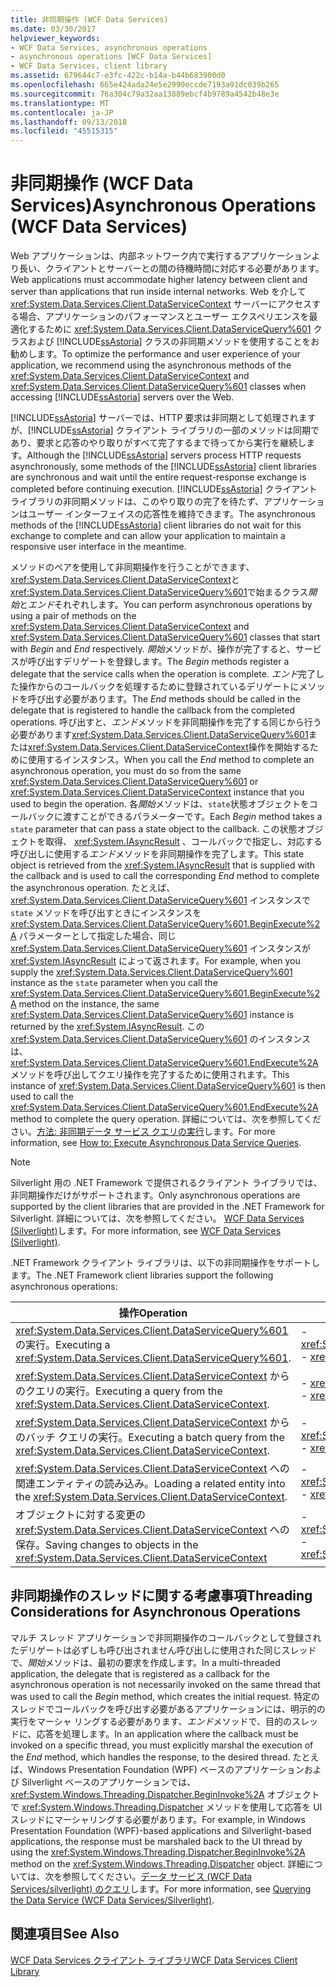 ```yaml
---
title: 非同期操作 (WCF Data Services)
ms.date: 03/30/2017
helpviewer_keywords:
- WCF Data Services, asynchronous operations
- asynchronous operations [WCF Data Services]
- WCF Data Services, client library
ms.assetid: 679644c7-e3fc-422c-b14a-b44b683900d0
ms.openlocfilehash: 665e424ada24e5e2990eccde7193a91dc039b265
ms.sourcegitcommit: 76a304c79a32aa13889ebcf4b9789a4542b48e3e
ms.translationtype: MT
ms.contentlocale: ja-JP
ms.lasthandoff: 09/13/2018
ms.locfileid: "45515315"
---
```

# <a name="asynchronous-operations-wcf-data-services"></a><span data-ttu-id="03615-102">非同期操作 (WCF Data Services)</span><span class="sxs-lookup"><span data-stu-id="03615-102">Asynchronous Operations (WCF Data Services)</span></span>
<span data-ttu-id="03615-103">Web アプリケーションは、内部ネットワーク内で実行するアプリケーションより長い、クライアントとサーバーとの間の待機時間に対応する必要があります。</span><span class="sxs-lookup"><span data-stu-id="03615-103">Web applications must accommodate higher latency between client and server than applications that run inside internal networks.</span></span> <span data-ttu-id="03615-104">Web を介して <xref:System.Data.Services.Client.DataServiceContext> サーバーにアクセスする場合、アプリケーションのパフォーマンスとユーザー エクスペリエンスを最適化するために <xref:System.Data.Services.Client.DataServiceQuery%601> クラスおよび [!INCLUDE[ssAstoria](../../../../includes/ssastoria-md.md)] クラスの非同期メソッドを使用することをお勧めします。</span><span class="sxs-lookup"><span data-stu-id="03615-104">To optimize the performance and user experience of your application, we recommend using the asynchronous methods of the <xref:System.Data.Services.Client.DataServiceContext> and <xref:System.Data.Services.Client.DataServiceQuery%601> classes when accessing [!INCLUDE[ssAstoria](../../../../includes/ssastoria-md.md)] servers over the Web.</span></span>  
  
 <span data-ttu-id="03615-105">[!INCLUDE[ssAstoria](../../../../includes/ssastoria-md.md)] サーバーでは、HTTP 要求は非同期として処理されますが、[!INCLUDE[ssAstoria](../../../../includes/ssastoria-md.md)] クライアント ライブラリの一部のメソッドは同期であり、要求と応答のやり取りがすべて完了するまで待ってから実行を継続します。</span><span class="sxs-lookup"><span data-stu-id="03615-105">Although the [!INCLUDE[ssAstoria](../../../../includes/ssastoria-md.md)] servers process HTTP requests asynchronously, some methods of the [!INCLUDE[ssAstoria](../../../../includes/ssastoria-md.md)] client libraries are synchronous and wait until the entire request-response exchange is completed before continuing execution.</span></span> <span data-ttu-id="03615-106">[!INCLUDE[ssAstoria](../../../../includes/ssastoria-md.md)] クライアント ライブラリの非同期メソッドは、このやり取りの完了を待たず、アプリケーションはユーザー インターフェイスの応答性を維持できます。</span><span class="sxs-lookup"><span data-stu-id="03615-106">The asynchronous methods of the [!INCLUDE[ssAstoria](../../../../includes/ssastoria-md.md)] client libraries do not wait for this exchange to complete and can allow your application to maintain a responsive user interface in the meantime.</span></span>  
  
 <span data-ttu-id="03615-107">メソッドのペアを使用して非同期操作を行うことができます、<xref:System.Data.Services.Client.DataServiceContext>と<xref:System.Data.Services.Client.DataServiceQuery%601>で始まるクラス*開始*と*エンド*それぞれします。</span><span class="sxs-lookup"><span data-stu-id="03615-107">You can perform asynchronous operations by using a pair of methods on the <xref:System.Data.Services.Client.DataServiceContext> and <xref:System.Data.Services.Client.DataServiceQuery%601> classes that start with *Begin* and *End* respectively.</span></span> <span data-ttu-id="03615-108">*開始*メソッドが、操作が完了すると、サービスが呼び出すデリゲートを登録します。</span><span class="sxs-lookup"><span data-stu-id="03615-108">The *Begin* methods register a delegate that the service calls when the operation is complete.</span></span> <span data-ttu-id="03615-109">*エンド*完了した操作からのコールバックを処理するために登録されているデリゲートにメソッドを呼び出す必要があります。</span><span class="sxs-lookup"><span data-stu-id="03615-109">The *End* methods should be called in the delegate that is registered to handle the callback from the completed operations.</span></span> <span data-ttu-id="03615-110">呼び出すと、*エンド*メソッドを非同期操作を完了する同じから行う必要があります<xref:System.Data.Services.Client.DataServiceQuery%601>または<xref:System.Data.Services.Client.DataServiceContext>操作を開始するために使用するインスタンス。</span><span class="sxs-lookup"><span data-stu-id="03615-110">When you call the *End* method to complete an asynchronous operation, you must do so from the same <xref:System.Data.Services.Client.DataServiceQuery%601> or <xref:System.Data.Services.Client.DataServiceContext> instance that you used to begin the operation.</span></span> <span data-ttu-id="03615-111">各*開始*メソッドは、`state`状態オブジェクトをコールバックに渡すことができるパラメーターです。</span><span class="sxs-lookup"><span data-stu-id="03615-111">Each *Begin* method takes a `state` parameter that can pass a state object to the callback.</span></span> <span data-ttu-id="03615-112">この状態オブジェクトを取得、 <xref:System.IAsyncResult> 、コールバックで指定し、対応する呼び出しに使用する*エンド*メソッドを非同期操作を完了します。</span><span class="sxs-lookup"><span data-stu-id="03615-112">This state object is retrieved from the <xref:System.IAsyncResult> that is supplied with the callback and is used to call the corresponding *End* method to complete the asynchronous operation.</span></span> <span data-ttu-id="03615-113">たとえば、<xref:System.Data.Services.Client.DataServiceQuery%601> インスタンスで `state` メソッドを呼び出すときにインスタンスを <xref:System.Data.Services.Client.DataServiceQuery%601.BeginExecute%2A> パラメーターとして指定した場合、同じ <xref:System.Data.Services.Client.DataServiceQuery%601> インスタンスが <xref:System.IAsyncResult> によって返されます。</span><span class="sxs-lookup"><span data-stu-id="03615-113">For example, when you supply the <xref:System.Data.Services.Client.DataServiceQuery%601> instance as the `state` parameter when you call the <xref:System.Data.Services.Client.DataServiceQuery%601.BeginExecute%2A> method on the instance, the same <xref:System.Data.Services.Client.DataServiceQuery%601> instance is returned by the <xref:System.IAsyncResult>.</span></span> <span data-ttu-id="03615-114">この <xref:System.Data.Services.Client.DataServiceQuery%601> のインスタンスは、<xref:System.Data.Services.Client.DataServiceQuery%601.EndExecute%2A> メソッドを呼び出してクエリ操作を完了するために使用されます。</span><span class="sxs-lookup"><span data-stu-id="03615-114">This instance of <xref:System.Data.Services.Client.DataServiceQuery%601> is then used to call the <xref:System.Data.Services.Client.DataServiceQuery%601.EndExecute%2A> method to complete the query operation.</span></span> <span data-ttu-id="03615-115">詳細については、次を参照してください。[方法: 非同期データ サービス クエリの実行](../../../../docs/framework/data/wcf/how-to-execute-asynchronous-data-service-queries-wcf-data-services.md)します。</span><span class="sxs-lookup"><span data-stu-id="03615-115">For more information, see [How to: Execute Asynchronous Data Service Queries](../../../../docs/framework/data/wcf/how-to-execute-asynchronous-data-service-queries-wcf-data-services.md).</span></span>  
  
> [!NOTE]
>  <span data-ttu-id="03615-116">Silverlight 用の .NET Framework で提供されるクライアント ライブラリでは、非同期操作だけがサポートされます。</span><span class="sxs-lookup"><span data-stu-id="03615-116">Only asynchronous operations are supported by the client libraries that are provided in the .NET Framework for Silverlight.</span></span> <span data-ttu-id="03615-117">詳細については、次を参照してください。 [WCF Data Services (Silverlight)](https://go.microsoft.com/fwlink/?LinkID=143149)します。</span><span class="sxs-lookup"><span data-stu-id="03615-117">For more information, see [WCF Data Services (Silverlight)](https://go.microsoft.com/fwlink/?LinkID=143149).</span></span>  
  
 <span data-ttu-id="03615-118">.NET Framework クライアント ライブラリは、以下の非同期操作をサポートします。</span><span class="sxs-lookup"><span data-stu-id="03615-118">The .NET Framework client libraries support the following asynchronous operations:</span></span>  
  
|<span data-ttu-id="03615-119">操作</span><span class="sxs-lookup"><span data-stu-id="03615-119">Operation</span></span>|<span data-ttu-id="03615-120">メソッド</span><span class="sxs-lookup"><span data-stu-id="03615-120">Methods</span></span>|  
|---------------|-------------|  
|<span data-ttu-id="03615-121"><xref:System.Data.Services.Client.DataServiceQuery%601> の実行。</span><span class="sxs-lookup"><span data-stu-id="03615-121">Executing a <xref:System.Data.Services.Client.DataServiceQuery%601>.</span></span>|-   <xref:System.Data.Services.Client.DataServiceQuery%601.BeginExecute%2A><br />-   <xref:System.Data.Services.Client.DataServiceQuery%601.EndExecute%2A>|  
|<span data-ttu-id="03615-122"><xref:System.Data.Services.Client.DataServiceContext> からのクエリの実行。</span><span class="sxs-lookup"><span data-stu-id="03615-122">Executing a query from the <xref:System.Data.Services.Client.DataServiceContext>.</span></span>|-   <xref:System.Data.Services.Client.DataServiceContext.BeginExecute%2A><br />-   <xref:System.Data.Services.Client.DataServiceContext.EndExecute%2A>|  
|<span data-ttu-id="03615-123"><xref:System.Data.Services.Client.DataServiceContext> からのバッチ クエリの実行。</span><span class="sxs-lookup"><span data-stu-id="03615-123">Executing a batch query from the <xref:System.Data.Services.Client.DataServiceContext>.</span></span>|-   <xref:System.Data.Services.Client.DataServiceContext.BeginExecuteBatch%2A><br />-   <xref:System.Data.Services.Client.DataServiceContext.EndExecuteBatch%2A>|  
|<span data-ttu-id="03615-124"><xref:System.Data.Services.Client.DataServiceContext> への関連エンティティの読み込み。</span><span class="sxs-lookup"><span data-stu-id="03615-124">Loading a related entity into the <xref:System.Data.Services.Client.DataServiceContext>.</span></span>|-   <xref:System.Data.Services.Client.DataServiceContext.BeginLoadProperty%2A><br />-   <xref:System.Data.Services.Client.DataServiceContext.EndLoadProperty%2A>|  
|<span data-ttu-id="03615-125">オブジェクトに対する変更の <xref:System.Data.Services.Client.DataServiceContext> への保存。</span><span class="sxs-lookup"><span data-stu-id="03615-125">Saving changes to objects in the <xref:System.Data.Services.Client.DataServiceContext></span></span>|-   <xref:System.Data.Services.Client.DataServiceContext.BeginSaveChanges%2A><br />-   <xref:System.Data.Services.Client.DataServiceContext.EndSaveChanges%2A>|  
  
## <a name="threading-considerations-for-asynchronous-operations"></a><span data-ttu-id="03615-126">非同期操作のスレッドに関する考慮事項</span><span class="sxs-lookup"><span data-stu-id="03615-126">Threading Considerations for Asynchronous Operations</span></span>  
 <span data-ttu-id="03615-127">マルチ スレッド アプリケーションで非同期操作のコールバックとして登録されたデリゲートは必ずしも呼び出されません呼び出しに使用された同じスレッドで、*開始*メソッドは、最初の要求を作成します。</span><span class="sxs-lookup"><span data-stu-id="03615-127">In a multi-threaded application, the delegate that is registered as a callback for the asynchronous operation is not necessarily invoked on the same thread that was used to call the *Begin* method, which creates the initial request.</span></span> <span data-ttu-id="03615-128">特定のスレッドでコールバックを呼び出す必要があるアプリケーションには、明示的の実行をマーシャ リングする必要があります、*エンド*メソッドで、目的のスレッドに、応答を処理します。</span><span class="sxs-lookup"><span data-stu-id="03615-128">In an application where the callback must be invoked on a specific thread, you must explicitly marshal the execution of the *End* method, which handles the response, to the desired thread.</span></span> <span data-ttu-id="03615-129">たとえば、Windows Presentation Foundation (WPF) ベースのアプリケーションおよび Silverlight ベースのアプリケーションでは、<xref:System.Windows.Threading.Dispatcher.BeginInvoke%2A> オブジェクトで <xref:System.Windows.Threading.Dispatcher> メソッドを使用して応答を UI スレッドにマーシャリングする必要があります。</span><span class="sxs-lookup"><span data-stu-id="03615-129">For example, in Windows Presentation Foundation (WPF)-based applications and Silverlight-based applications, the response must be marshaled back to the UI thread by using the <xref:System.Windows.Threading.Dispatcher.BeginInvoke%2A> method on the <xref:System.Windows.Threading.Dispatcher> object.</span></span> <span data-ttu-id="03615-130">詳細については、次を参照してください。[データ サービス (WCF Data Services/silverlight) のクエリ](https://msdn.microsoft.com/library/3a7cdc07-c37e-4da2-b98b-c3763fd0970b)します。</span><span class="sxs-lookup"><span data-stu-id="03615-130">For more information, see [Querying the Data Service (WCF Data Services/Silverlight)](https://msdn.microsoft.com/library/3a7cdc07-c37e-4da2-b98b-c3763fd0970b).</span></span>  
  
## <a name="see-also"></a><span data-ttu-id="03615-131">関連項目</span><span class="sxs-lookup"><span data-stu-id="03615-131">See Also</span></span>  
 [<span data-ttu-id="03615-132">WCF Data Services クライアント ライブラリ</span><span class="sxs-lookup"><span data-stu-id="03615-132">WCF Data Services Client Library</span></span>](../../../../docs/framework/data/wcf/wcf-data-services-client-library.md)

